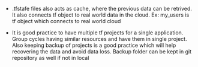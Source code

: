 * .tfstafe files also acts as cache, where the previous data can be retrived. It also connects tf object to real world data in the cloud. Ex: my_users is tf object which connects to real world cloud

* It is good practice to have multiple tf projects for a single application. Group cycles having similar resources and have them in single project. Also keeping backup of projects is a good practice which will help recovering the data and avoid data loss. Backup folder can be kept in git repository as well if not in local